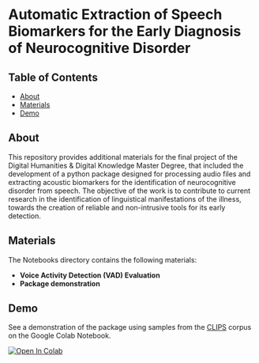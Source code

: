 # Automatic Extraction of Speech Biomarkers for the Early Diagnosis of Neurocognitive Disorder

## Table of Contents
+ [About](#about)
+ [Materials](#materials)
+ [Demo](#examples)


## About <a name = "about"></a>
This repository provides additional materials for the final project of the Digital Humanities & Digital Knowledge Master Degree, that included the development of a python package designed for processing audio files and extracting acoustic biomarkers for the identification of neurocognitive disorder from speech. The objective of the work is to contribute to current research in the identification of linguistical manifestations of the illness, towards the creation of reliable and non-intrusive tools for its early detection.

 ## Materials

The Notebooks directory contains the following materials:
- **Voice Activity Detection (VAD) Evaluation**
- **Package demonstration**
<!--- **Temporal speech parameters:** mean, median and standard deviation of speech and silence segments, percentage on silence ratio, percentage on silence to speech ratio, transformed phonation rate.

- **Pitch related:** F0 (Sub-Harmonic-Summation & Post-Viterbi Smoothing)

- **Spectral features:** MFCC, Spectral descriptors and moments (Spectral centroid, skewness, variance, flux) and formants (F1-F3)

- **Voice Quality:** Shimmer, Jitter, Harmonics to Noise Ratio

- **Self-similarity:** Complexity of the speech signal using the Higuchi Fractal Dimension Algorithm. -->

 <!-- Please refer to the <a href="#details"> details </a> section for more. -->
<!--
### Prerequisites

This program has been developed and tested on Linux (Ubuntu) environment. -->

<!-- ### Installing/Requirements

Clone the repository and install the necessary packages with the install_requirements.sh inside the project's directory.

```
# if on colab
!git clone https://github.com/chloeppd/AcousticDLBextractor

%cd AcousticDLBExtractor

!bash install_requirements.sh
```

You may also need to get the necessary permissions:
```
!chmod 755 -R /content/AcousticDLBextractor
``` -->





## Demo <a name = "examples"></a>

See a demonstration of the package using samples from the <a href="http://www.clips.unina.it/it/index.jsp">CLIPS</a> corpus on the Google Colab Notebook.

<a target="_blank" href="https://github.com/chloeppd/MasterThesisDHDK/blob/main/Notebooks/demo.ipynb">
  <img src="https://colab.research.google.com/assets/colab-badge.svg" alt="Open In Colab"/>
</a>



<!--## Details and Acknowledgments<a name = "details"></a>



- This project uses the **INTERSPEECH 2016 ComparE and GeMAPS feature sets** using the <a href="https://github.com/audeering/opensmile-python?tab=readme-ov-file">openSMILE</a> python wrapper for audio analysis.

- **Voice Activity Detection** is performed using <a href="https://github.com/enmwmak/ssvad">SS-VAD</a> Voice Activity Detector for NIST Speaker Recognition Evaluation by Mak & Yu.

- **The Higuchi Fractal Dimension Algorithm** is retrieved from <a href="https://github.com/inuritdino/HiguchiFractalDimension">this package</a> at master commit: fef4903.

- **The sample audios** are from the open access <a href="http://www.clips.unina.it/it/index.jsp">CLIPS</a> corpus (Corpora e Lessici dell'Italiano Parlato e Scritto). -->

